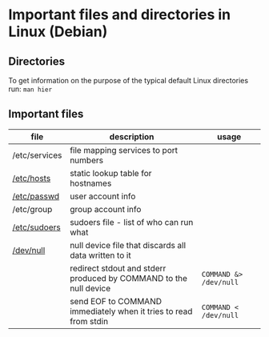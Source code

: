 # Important files and directories in Linux (Debian)

## Directories

To get information on the purpose of the typical default Linux directories run: `man hier`

## Important files

| file | description | usage |
| -----| ----------- | ----- |
| /etc/services | file mapping services to port numbers ||
| [/etc/hosts](https://man7.org/linux/man-pages/man5/hosts.5.html)| static lookup table for hostnames ||
| [/etc/passwd](https://www.cyberciti.biz/faq/understanding-etcpasswd-file-format/) | user account info ||
| /etc/group | group account info |||
| [/etc/sudoers](https://www.sudo.ws/man/1.8.15/sudoers.man.html) | sudoers file - list of who can run what ||
| [/dev/null](https://stackoverflow.com/a/50267975)|null device file that discards all data written to it||
||redirect stdout and stderr produced by COMMAND to the null device|`COMMAND &> /dev/null `|
||send EOF to COMMAND immediately when it tries to read from stdin|`COMMAND < /dev/null`|
